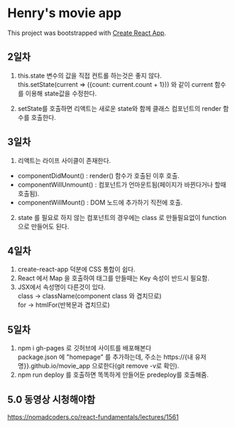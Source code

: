 # Henry's movie app

This project was bootstrapped with [Create React App](https://github.com/facebook/create-react-app).

## 2일차
1. this.state 변수의 값을 직접 컨트롤 하는것은 좋지 않다.  
   this.setState(current => ({count: current.count + 1})) 와 같이 current 함수를 이용해 state값을 수정한다.
   

2. setState를 호출하면 리액트는 새로운 state와 함께 클래스 컴포넌트의 render 함수를 호출한다.


## 3일차
1. 리액트는 라이프 사이클이 존재한다.
- componentDidMount() : render() 함수가 호출된 이후 호출.
- componentWillUnmount() : 컴포넌트가 언마운트됨(페이지가 바뀐다거나 할때 호출됨).
- componentWillMount() : DOM 노드에 추가하기 직전에 호출.
2. state 를 필요로 하지 않는 컴포넌트의 경우에는 class 로 만들필요없이 function 으로 만들어도 된다.

## 4일차
1. create-react-app 덕분에 CSS 통합이 쉽다.
2. React 에서 Map 을 호출하여 태그를 만들때는 Key 속성이 반드시 필요함.
3. JSX에서 속성명이 다른것이 있다.    
class -> className(component class 와 겹치므로)  
for -> htmlFor(반복문과 겹치므로)  
   
## 5일차
1. npm i gh-pages 로 깃허브에 사이트를 배포해본다  
package.json 에 "homepage" 를 추가하는데, 주소는 https://{내 유저명}}.github.io/movie_app 으로한다(git remove -v로 확인).
2. npm run deploy 를 호출하면 똑똑하게 만들어둔 predeploy를 호출해줌.



## 5.0 동영상 시청해야함
https://nomadcoders.co/react-fundamentals/lectures/1561

